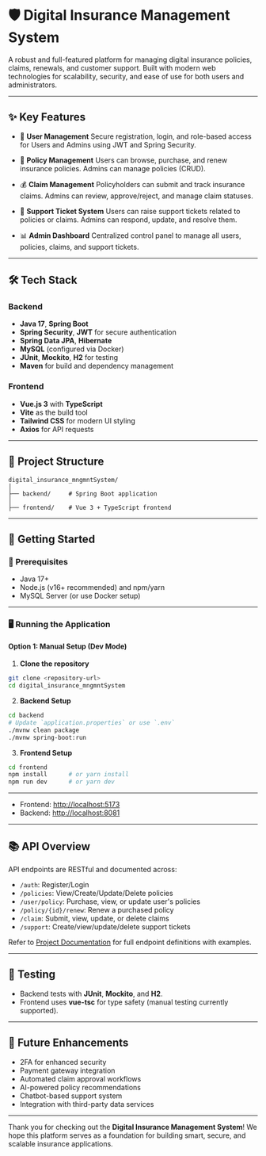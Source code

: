 # 🛡️ Digital Insurance Management System

A robust and full-featured platform for managing digital insurance policies, claims, renewals, and customer support. Built with modern web technologies for scalability, security, and ease of use for both users and administrators.

---

## ✨ Key Features

* 🔐 **User Management**
  Secure registration, login, and role-based access for Users and Admins using JWT and Spring Security.

* 📄 **Policy Management**
  Users can browse, purchase, and renew insurance policies. Admins can manage policies (CRUD).

* 💰 **Claim Management**
  Policyholders can submit and track insurance claims. Admins can review, approve/reject, and manage claim statuses.

* 🧾 **Support Ticket System**
  Users can raise support tickets related to policies or claims. Admins can respond, update, and resolve them.

* 📊 **Admin Dashboard**
  Centralized control panel to manage all users, policies, claims, and support tickets.

---

## 🛠️ Tech Stack

### Backend

* **Java 17**, **Spring Boot**
* **Spring Security**, **JWT** for secure authentication
* **Spring Data JPA**, **Hibernate**
* **MySQL** (configured via Docker)
* **JUnit**, **Mockito**, **H2** for testing
* **Maven** for build and dependency management

### Frontend

* **Vue.js 3** with **TypeScript**
* **Vite** as the build tool
* **Tailwind CSS** for modern UI styling
* **Axios** for API requests

---

## 📁 Project Structure

```
digital_insurance_mngmntSystem/
│
├── backend/     # Spring Boot application
│
├── frontend/    # Vue 3 + TypeScript frontend
```

---

## 🚀 Getting Started

### 🔧 Prerequisites

* Java 17+
* Node.js (v16+ recommended) and npm/yarn
* MySQL Server (or use Docker setup)

---

### 🖥️ Running the Application

#### Option 1: Manual Setup (Dev Mode)

1. **Clone the repository**

```bash
git clone <repository-url>
cd digital_insurance_mngmntSystem
```

2. **Backend Setup**

```bash
cd backend
# Update `application.properties` or use `.env`
./mvnw clean package
./mvnw spring-boot:run
```

3. **Frontend Setup**

```bash
cd frontend
npm install      # or yarn install
npm run dev      # or yarn dev
```

---


* Frontend: [http://localhost:5173](http://localhost:5173)
* Backend: [http://localhost:8081](http://localhost:8081)

---

## 📚 API Overview

API endpoints are RESTful and documented across:

* `/auth`: Register/Login
* `/policies`: View/Create/Update/Delete policies
* `/user/policy`: Purchase, view, or update user's policies
* `/policy/{id}/renew`: Renew a purchased policy
* `/claim`: Submit, view, update, or delete claims
* `/support`: Create/view/update/delete support tickets

Refer to [Project Documentation](./documentation.md) for full endpoint definitions with examples.

---

## 🧪 Testing

* Backend tests with **JUnit**, **Mockito**, and **H2**.
* Frontend uses **vue-tsc** for type safety (manual testing currently supported).

---


## 🔮 Future Enhancements

* 2FA for enhanced security
* Payment gateway integration
* Automated claim approval workflows
* AI-powered policy recommendations
* Chatbot-based support system
* Integration with third-party data services

---


Thank you for checking out the **Digital Insurance Management System**!
We hope this platform serves as a foundation for building smart, secure, and scalable insurance applications.
